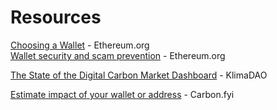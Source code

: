# Resources

[Choosing a Wallet](https://ethereum.org/en/wallets/find-wallet/) - Ethereum.org\
[Wallet security and scam prevention](https://ethereum.org/en/security/) - Ethereum.org

[The State of the Digital Carbon Market Dashboard](https://carbon.klimadao.finance/) - KlimaDAO

[Estimate impact of your wallet or address](https://carbon.fyi/) - Carbon.fyi
